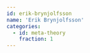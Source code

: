 ```yaml
---
id: erik-brynjolfsson
name: 'Erik Brynjolfsson'
categories:
  - id: meta-theory
    fraction: 1
---
```

